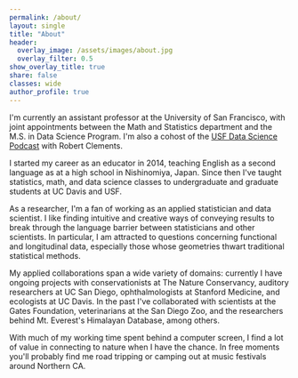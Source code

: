 ```yaml
---
permalink: /about/
layout: single
title: "About"
header:
  overlay_image: /assets/images/about.jpg
  overlay_filter: 0.5
show_overlay_title: true
share: false
classes: wide
author_profile: true  
---
```


I'm currently an assistant professor at the University of San Francisco, with joint appointments between the Math and Statistics department and the M.S. in Data Science Program. I'm also a cohost of the [USF Data Science Podcast](https://open.spotify.com/show/5SY1TPw3FubdSxCqrxUKZv) with Robert Clements. 


<!--- Broadly, I am interested in the treatment of complex structured data whose geometries thwart traditional, off-the-shelf statistical methods. In particular I am attracted to questions concerning functional and longitudinal data, especially when the functions are multivariate, contaminated by warping, or subject to constraints, as in the case of densities or monotonic curves. I received my PhD in Statistics at UC Davis while working with [Prof. Hans-Georg Müller](https://anson.ucdavis.edu/~mueller/). A motivating example for much of my work arises in the study of human growth curves, in which several body measurements are tracked from infancy to adulthood. In my PhD, my methodological projects involved identifying systematic phase variation in growth spurts across both individuals and different modalities of growth (e.g. arms, legs, spine). My research approaches this problem by exploring models which can quantify intercomponent time dynamics for multivariate functional data, like time warping and time shifting frameworks. --->

I started my career as an educator in 2014, teaching English as a second language as at a high school in Nishinomiya, Japan. Since then I've taught statistics, math, and data science classes to undergraduate and graduate students at UC Davis and USF. 

As a researcher, I'm a fan of working as an applied statistician and data scientist. I like finding intuitive and creative ways of conveying results to break through the language barrier between statisticians and other scientists. In particular, I am attracted to questions concerning functional and longitudinal data, especially those whose geometries thwart traditional statistical methods.

My applied collaborations span a wide variety of domains: currently I have ongoing projects with conservationists at The Nature Conservancy, auditory researchers at UC San Diego, ophthalmologists at Stanford Medicine, and ecologists at UC Davis. In the past I've collaborated with scientists at the Gates Foundation, veterinarians at the San Diego Zoo, and the researchers behind Mt. Everest's Himalayan Database, among others.

With much of my working time spent behind a computer screen, I find a lot of value in connecting to nature when I have the chance. In free moments you'll probably find me road tripping or camping out at music festivals around Northern CA. 




